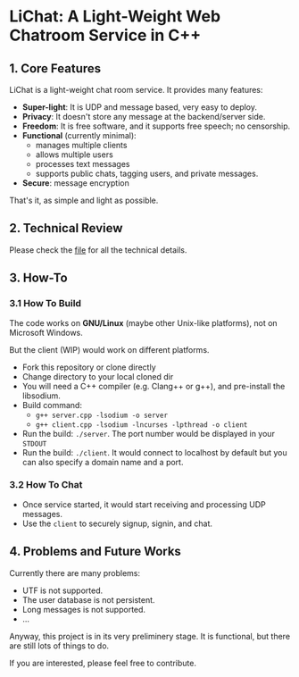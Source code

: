 # LiChat: A Light-Weight Web Chatroom Service in C++

## 1. Core Features

LiChat is a light-weight chat room service. It provides many features:

- **Super-light**: It is UDP and message based, very easy to deploy.
- **Privacy**: It doesn't store any message at the backend/server side.
- **Freedom**: It is free software, and it supports free speech; no censorship.
- **Functional** (currently minimal):
  - manages multiple clients
  - allows multiple users
  - processes text messages
  - supports public chats, tagging users, and private messages.
- **Secure**: message encryption

That's it, as simple and light as possible.

## 2. Technical Review

Please check the [file](./TR_UDP_CHATROOM.md) for all the technical details.

## 3. How-To

### 3.1 How To Build

The code works on **GNU/Linux** (maybe other Unix-like platforms), not on Microsoft Windows. 

But the client (WIP) would work on different platforms.

- Fork this repository or clone directly
- Change directory to your local cloned dir
- You will need a C++ compiler (e.g. Clang++ or g++), and pre-install the libsodium.
- Build command: 
  - `g++ server.cpp -lsodium -o server` 
  - `g++ client.cpp -lsodium -lncurses -lpthread -o client`
- Run the build: `./server`. The port number would be displayed in your `STDOUT`
- Run the build: `./client`. It would connect to localhost by default but you can also specify a domain name and a port.

### 3.2 How To Chat

- Once service started, it would start receiving and processing UDP messages.
- Use the `client` to securely signup, signin, and chat.

## 4. Problems and Future Works

Currently there are many problems:

- UTF is not supported.
- The user database is not persistent.
- Long messages is not supported.
- ...

Anyway, this project is in its very preliminery stage. It is functional, but there are still lots of things to do. 

If you are interested, please feel free to contribute.